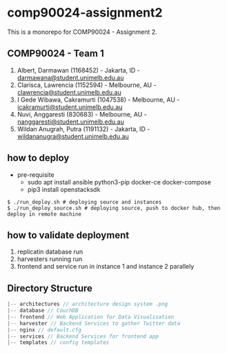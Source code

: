 # comp90024-assignment2

This is a monorepo for COMP90024 - Assignment 2.
## COMP90024 - Team 1

1. Albert, Darmawan (1168452) - Jakarta, ID - darmawana@student.unimelb.edu.au
2. Clarisca, Lawrencia (1152594) - Melbourne, AU - clawrencia@student.unimelb.edu.au
3. I Gede Wibawa, Cakramurti (1047538) - Melbourne, AU - icakramurti@student.unimelb.edu.au
4. Nuvi, Anggaresti (830683) - Melbourne, AU - nanggaresti@student.unimelb.edu.au
5. Wildan Anugrah, Putra (1191132) - Jakarta, ID - wildananugra@student.unimelb.edu.au

## how to deploy
- pre-requisite
  - sudo apt install ansible python3-pip docker-ce docker-compose
  - pip3 install openstacksdk
```
$ ./run_deploy.sh # deploying source and instances
$ ./run_deploy_source.sh # deploying source, push to docker hub, then deploy in remote machine
```

## how to validate deployment
1. replicatin database run 
2. harvesters running run 
3. frontend and service run in instance 1 and instance 2 parallely

## Directory Structure

```js
|-- architectures // architecture design system .png
|-- database // CouchDB
|-- frontend // Web Application for Data Visualisation
|-- harvester // Backend Services to gather Twitter data
|-- nginx // default.cfg
|-- services // Backend Services for frontend app
|-- templates // config templates
```
